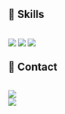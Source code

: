 ## 🚀 Skills
<div style="display: inline_block"><br>

  <img align="center"  src="https://img.shields.io/badge/Dart-0175C2?style=for-the-badge&logo=dart&logoColor=white">
  <img align="center"  src="https://img.shields.io/badge/Flutter-02569B?style=for-the-badge&logo=flutter&logoColor=white">
  <img align="center"  src="https://img.shields.io/badge/Figma-F24E1E?style=for-the-badge&logo=figma&logoColor=white">
</div>

## 📩 Contact

<div style="display: inline_block"><br>
     <a href="https://www.linkedin.com/in/joão-henrique-roldão" target="_blank"><img src="https://img.shields.io/badge/-LinkedIn-%230077B5?style=for-the-badge&logo=linkedin&logoColor=white" target="_blank"></a> 
</div>
  
  
<div style="display: inline_block">
    <a href="joaohenriquerld@gmail.com" target="_blank">
        <img src="https://img.shields.io/badge/-Email-%23D14836?style=for-the-badge&logo=gmail&logoColor=white" target="_blank">
    </a>
</div>
